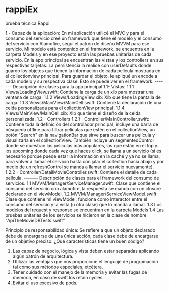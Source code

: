 # rappiEx
prueba técnica Rappi

1.- Capaz de la aplicación:
En mi aplicación utilicé el MVC y para el consumo del servicio creé un framework que tiene el modelo y el consumo del servicio con Alamofire, seguí el patrón de diseño MVVM para ese servicio. 
Mi modelo está contenido en el framework, se encuentra en la carpeta Models y en ese proyecto están las pruebas unitarias de cada servicio.
En la app principal se encuentran las vistas y los controllers en sus respectivas tarjetas.
La persistencia la realicé con userDefaults donde guardo los objetos que tienen la información de cada película mostrada en el collectionview principal. Para guardar el objeto, le apliqué un encode a cada modelo y su respectiva clase. Esto se puede ver en el framework.
------- Descripción de clases para la app principal
1.1- Vistas:
1.1.1 Views/LoadingView.swift: Contiene la carga de un xib para mostrar una ventana de carga.
1.1.2 Views/LoadingView.xib: Xib que tiene la pantalla de carga.
1.1.3 Views/MainView/MainCell.swift: Contiene la declaración de una celda personalizada para el collectionView principal.
1.1.4 Views/MainView/MainCell.xib: Xib que tiene el diseño de la celda personalizada.
1.2 - Controllers
1.2.1 - Controller/MainController.swift: Contiene toda la definición del controlador principal, incluye una barra de búsqueda offline para filtrar películas que estén en el collectionView, un botón "Search" en la navigationBar que sirve para buscar una película y visualizarla en el collectionView. También incluye un segmentedControl donde se muestran las películas más populares, las que están en el top y los upcoming donde cada vez que haces click, se llama a un servicio (si es necesario porque puede estar la información en la caché y ya no se llama, para volver a llamar el servicio basta con jalar el collection hacia abajo y por medio de un refreshControl se manda a llamar el servicio nuevamente).
1.2.2 - Controller/DetailMovieController.swift: Contiene el detalle de cada película.
------- Descripción de clases para el framework del consumo de servicios.
1.1 MVVM/Manager/ServiceManager.swift: Clase que contiene el consumo del servicio con alamofire, la respuesta se manda con un closure declarado en el viewModel.
1.2 MVVM/Manager/ServiceViewModel.swift: Clase que contiene mi viewModel, funciona como interactor entre el consumo del servicio y la vista (u otra clase) que lo manda a llamar.
1.3 Los modelos del request y response se encuentran en la carpeta Models
1.4 Las pruebas unitarias de los servicios se hicieron en la clase de nombre "ApiTheMovieDBTests.swift"

Principio de responsabilidad única:
Se refiere a que un objeto declarado debe de encargarse de una única acción, cada clase debe de encargarse de un objetivo preciso.
¿Qué características tiene un buen código?
1. Las capaz de negocio, lógica y vista deben estar separadas aplicando algún patrón de arquitectura. 
2. Utilizar las ventajas que nos proporcione el lenguaje de programación tal como sus métodos especiales, etcétera.
3. Tener cuidado con el manejo de la memoria y evitar las fugas de memoria, en caso de swift los retain cycles.
4. Evitar el uso excesivo de pods.

